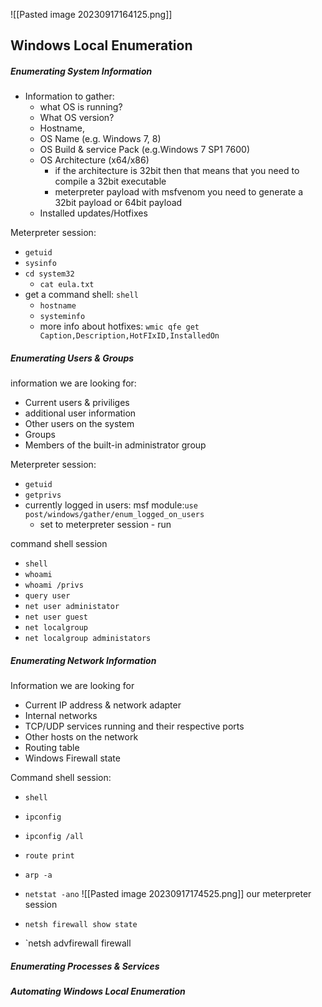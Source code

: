 ![[Pasted image 20230917164125.png]]
## Windows Local Enumeration 

##### Enumerating System Information 

- Information to gather: 
	- what OS is running?
	- What OS version? 
	- Hostname, 
	- OS Name (e.g. Windows 7, 8)
	- OS Build & service Pack (e.g.Windows 7 SP1 7600)
	- OS Architecture (x64/x86)
		- if the architecture is 32bit then that means that you need to compile a 32bit executable
		- meterpreter payload with msfvenom you need to generate a 32bit payload or 64bit payload
	- Installed updates/Hotfixes 


Meterpreter session: 
- `getuid` 
- `sysinfo` 
- `cd system32 `
	- `cat eula.txt `
- get a command shell:  `shell` 
	-  `hostname` 
	- `systeminfo` 
	- more info about hotfixes: 
	  `wmic qfe get Caption,Description,HotFIxID,InstalledOn`


##### Enumerating Users & Groups

information we are looking for: 
- Current users & priviliges 
- additional user information 
- Other users on the system
- Groups
- Members of the built-in administrator group 

Meterpreter session: 
- `getuid`
- `getprivs`
- currently logged in users: msf module:` use post/windows/gather/enum_logged_on_users ` 
	- set to meterpreter session - run 

command shell session
- `shell` 
- `whoami` 
- `whoami /privs `
- `query user `
- `net user administator`
- `net user guest `
- `net localgroup` 
- `net localgroup administators`


#####  Enumerating Network Information 


Information we are looking for 

- Current IP address & network adapter
- Internal networks 
- TCP/UDP services running and their respective ports 
- Other hosts on the network 
- Routing table
- Windows Firewall state 


Command shell session:
- `shell` 
- `ipconfig` 
-  `ipconfig /all`
- `route print`
- `arp -a`
- `netstat -ano`
![[Pasted image 20230917174525.png]] 
our meterpreter session 

- `netsh firewall show state` 
- `netsh advfirewall firewall











##### Enumerating Processes & Services 










































##### Automating Windows Local Enumeration 






























